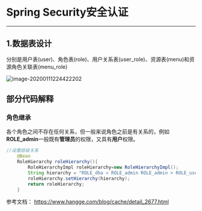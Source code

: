 # Spring Security安全认证

---

## 1.数据表设计

分别是用户表(user)、角色表(role)、用户关系表(user_role)、资源表(menu)和资源角色关联表(menu_role)

![image-20200111224422202](E:\笔记\Spring\image-20200111224422202.png)

## 部分代码解释

### 角色继承

 各个角色之间不存在任何关系，但一般来说角色之前是有关系的，例如**ROLE_admin**一般既有**管理员**的权限，又具有**用户**权限。

```java
//设置层级关系
    @Bean
    RoleHierarchy roleHierarchy(){
        RoleHierarchyImpl roleHierarchy=new RoleHierarchyImpl();
        String hierarchy = "ROLE_dba > ROLE_admin ROLE_admin > ROLE_user";
        roleHierarchy.setHierarchy(hierarchy);
        return roleHierarchy;
    }
```



参考文档： https://www.hangge.com/blog/cache/detail_2677.html 
